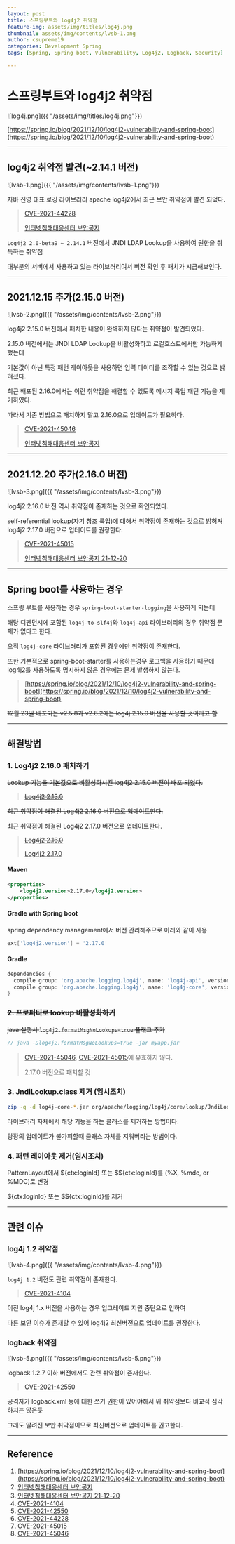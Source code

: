 ```yaml
---
layout: post
title: 스프링부트와 log4j2 취약점
feature-img: assets/img/titles/log4j.png
thumbnail: assets/img/contents/lvsb-1.png
author: csupreme19
categories: Development Spring
tags: [Spring, Spring boot, Vulnerability, Log4j2, Logback, Security]

---
```


# 스프링부트와 log4j2 취약점

![log4j.png]({{ "/assets/img/titles/log4j.png"}})

[https://spring.io/blog/2021/12/10/log4j2-vulnerability-and-spring-boot](https://spring.io/blog/2021/12/10/log4j2-vulnerability-and-spring-boot)

---

## log4j2 취약점 발견(~2.14.1 버전)

![lvsb-1.png]({{ "/assets/img/contents/lvsb-1.png"}})

자바 진영 대표 로깅 라이브러리 apache log4j2에서 최근 보안 취약점이 발견 되었다.

> [CVE-2021-44228](https://nvd.nist.gov/vuln/detail/CVE-2021-44228)
>
> [인터넷침해대응센터 보안공지](https://krcert.or.kr/data/secNoticeView.do?bulletin_writing_sequence=36389)

`Log4j2 2.0-beta9 ~ 2.14.1` 버전에서 JNDI LDAP Lookup을 사용하여 권한을 취득하는 취약점

대부분의 서버에서 사용하고 있는 라이브러리여서 버전 확인 후 패치가 시급해보인다.

---

## 2021.12.15 추가(2.15.0 버전)

![lvsb-2.png]({{ "/assets/img/contents/lvsb-2.png"}})

log4j2 2.15.0 버전에서 패치한 내용이 완벽하지 않다는 취약점이 발견되었다.

2.15.0 버전에서는 JNDI LDAP Lookup을 비활성화하고 로컬호스트에서만 가능하게 했는데

기본값이 아닌 특정 패턴 레이아웃을 사용하면 입력 데이터를 조작할 수 있는 것으로 밝혀졌다.

최근 배포된 2.16.0에서는 이런 취약점을 해결할 수 있도록 메시지 룩업 패턴 기능을 제거하였다.

따라서 기존 방법으로 패치하지 말고 2.16.0으로 업데이트가 필요하다.

>[CVE-2021-45046](https://nvd.nist.gov/vuln/detail/CVE-2021-45046)
>
>[인터넷침해대응센터 보안공지](https://krcert.or.kr/data/secNoticeView.do?bulletin_writing_sequence=36389)

---

## 2021.12.20 추가(2.16.0 버전)

![lvsb-3.png]({{ "/assets/img/contents/lvsb-3.png"}})

log4j2 2.16.0 버전 역시 취약점이 존재하는 것으로 확인되었다.

self-referential lookup(자기 참조 룩업)에 대해서 취약점이 존재하는 것으로 밝혀져 log4j2 2.17.0 버전으로 업데이트를 권장한다.

>[CVE-2021-45015](https://nvd.nist.gov/vuln/detail/CVE-2021-45105)
>
>[인터넷침해대응센터 보안공지 21-12-20](https://krcert.or.kr/data/secNoticeView.do?bulletin_writing_sequence=36397)

---

## Spring boot를 사용하는 경우

스프링 부트를 사용하는 경우 `spring-boot-starter-logging`을 사용하게 되는데

해당 디펜던시에 포함된 `log4j-to-slf4j`와 `log4j-api` 라이브러리의 경우 취약점 문제가 없다고 한다.

오직 `log4j-core` 라이브러리가 포함된 경우에만 취약점이 존재한다.

또한 기본적으로 spring-boot-starter를 사용하는경우 로그백을 사용하기 때문에 log4j2를 사용하도록 명시하지 않은 경우에는 문제 발생하지 않는다.

> [https://spring.io/blog/2021/12/10/log4j2-vulnerability-and-spring-boot](https://spring.io/blog/2021/12/10/log4j2-vulnerability-and-spring-boot)

~~12월 23일 배포되는 v2.5.8과 v2.6.2에는 log4j 2.15.0 버전을 사용할 것이라고 함~~

---

## 해결방법

### 1. Log4j2 2.16.0 패치하기

~~Lookup 기능을 기본값으로 비활성화시킨 log4j2 2.15.0 버전이 배포 되었다.~~

> ~~[Log4j2 2.15.0](https://repo1.maven.org/maven2/org/apache/logging/log4j/log4j-core/2.15.0/)~~

~~최근 취약점이 해결된 Log4j2 2.16.0 버전으로 업데이트한다.~~

최근 취약점이 해결된 Log4j2 2.17.0 버전으로 업데이트한다.

> ~~[Log4j2 2.16.0](https://repo1.maven.org/maven2/org/apache/logging/log4j/log4j-core/2.16.0/)~~
>
> [Log4j2 2.17.0](https://repo1.maven.org/maven2/org/apache/logging/log4j/log4j-core/2.17.0/)

#### Maven

```xml
<properties>
    <log4j2.version>2.17.0</log4j2.version>
</properties>
```

#### Gradle with Spring boot

spring dependency management에서 버전 관리해주므로 아래와 같이 사용

```groovy
ext['log4j2.version'] = '2.17.0'
```

#### Gradle

```groovy
dependencies {
  compile group: 'org.apache.logging.log4j', name: 'log4j-api', version: '2.17.0'
  compile group: 'org.apache.logging.log4j', name: 'log4j-core', version: '2.17.0'
}
```



### ~~2. 프로퍼티로 lookup 비활성화하기~~

~~java 실행시 `log4j2.formatMsgNoLookups=true` 플래그 추가~~

```java
// java -Dlog4j2.formatMsgNoLookups=true -jar myapp.jar
```

> [CVE-2021-45046](https://nvd.nist.gov/vuln/detail/CVE-2021-45046), [CVE-2021-45015](https://nvd.nist.gov/vuln/detail/CVE-2021-45105)에 유효하지 않다.
>
> 2.17.0 버전으로 패치할 것



### 3. JndiLookup.class 제거 (임시조치)

```sh
zip -q -d log4j-core-*.jar org/apache/logging/log4j/core/lookup/JndiLookup.class
```

라이브러리 자체에서 해당 기능을 하는 클래스를 제거하는 방법이다.

당장의 업데이트가 불가피할때 클래스 자체를 지워버리는 방법이다.



### 4. 패턴 레이아웃 제거(임시조치)

PatternLayout에서 ${ctx:loginId} 또는 $${ctx:loginId}를 (%X, %mdc, or %MDC)로 변경

${ctx:loginId} 또는 $${ctx:loginId}를 제거

---

## 관련 이슈

### log4j 1.2 취약점

![lvsb-4.png]({{ "/assets/img/contents/lvsb-4.png"}})

`log4j 1.2` 버전도 관련 취약점이 존재한다.

> [CVE-2021-4104](https://nvd.nist.gov/vuln/detail/CVE-2021-4104)

이전 log4j 1.x 버전을 사용하는 경우 업그레이드 지원 중단으로 인하여

다른 보안 이슈가 존재할 수 있어 log4j2 최신버전으로 업데이트를 권장한다.



### logback 취약점

![lvsb-5.png]({{ "/assets/img/contents/lvsb-5.png"}})

logback 1.2.7 이하 버전에서도 관련 취약점이 존재한다.

> [CVE-2021-42550](https://nvd.nist.gov/vuln/detail/CVE-2021-42550)

공격자가 logback.xml 등에 대한 쓰기 권한이 있어야해서 위 취약점보다 비교적 심각하지는 않은듯

그래도 알려진 보안 취약점이므로 최신버전으로 업데이트를 권고한다.

---

## Reference

1. [https://spring.io/blog/2021/12/10/log4j2-vulnerability-and-spring-boot](https://spring.io/blog/2021/12/10/log4j2-vulnerability-and-spring-boot)
2. [인터넷침해대응센터 보안공지](https://krcert.or.kr/data/secNoticeView.do?bulletin_writing_sequence=36389)
3. [인터넷침해대응센터 보안공지 21-12-20](https://krcert.or.kr/data/secNoticeView.do?bulletin_writing_sequence=36397)
4. [CVE-2021-4104](https://nvd.nist.gov/vuln/detail/CVE-2021-4104)
5. [CVE-2021-42550](https://nvd.nist.gov/vuln/detail/CVE-2021-42550)
6. [CVE-2021-44228](https://nvd.nist.gov/vuln/detail/CVE-2021-44228)
7. [CVE-2021-45015](https://nvd.nist.gov/vuln/detail/CVE-2021-45105)
8. [CVE-2021-45046](https://nvd.nist.gov/vuln/detail/CVE-2021-45046)

